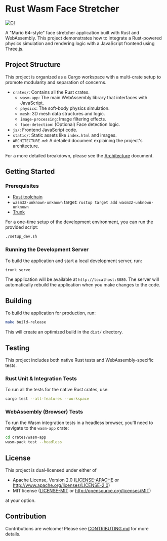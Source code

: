 # Rust Wasm Face Stretcher

[![CI](https://github.com/fderuiter/rust-learning-project/workflows/CI/badge.svg)](https://github.com/fderuiter/rust-learning-project/actions)

A "Mario 64–style" face stretcher application built with Rust and WebAssembly. This project demonstrates how to integrate a Rust-powered physics simulation and rendering logic with a JavaScript frontend using Three.js.

## Project Structure

This project is organized as a Cargo workspace with a multi-crate setup to promote modularity and separation of concerns.

-   `crates/`: Contains all the Rust crates.
    -   `wasm-app`: The main WebAssembly library that interfaces with JavaScript.
    -   `physics`: The soft-body physics simulation.
    -   `mesh`: 3D mesh data structures and logic.
    -   `image-processing`: Image filtering effects.
    -   `face-detection`: (Optional) Face detection logic.
-   `js/`: Frontend JavaScript code.
-   `static/`: Static assets like `index.html` and images.
-   `ARCHITECTURE.md`: A detailed document explaining the project's architecture.

For a more detailed breakdown, please see the [Architecture](ARCHITECTURE.md) document.

## Getting Started

### Prerequisites

-   [Rust toolchain](https://www.rust-lang.org/tools/install)
-   `wasm32-unknown-unknown` target: `rustup target add wasm32-unknown-unknown`
-   [Trunk](https://trunkrs.dev/#install)

For a one-time setup of the development environment, you can run the provided script:
```bash
./setup_dev.sh
```

### Running the Development Server

To build the application and start a local development server, run:
```bash
trunk serve
```
The application will be available at `http://localhost:8080`. The server will automatically rebuild the application when you make changes to the code.

## Building

To build the application for production, run:
```bash
make build-release
```
This will create an optimized build in the `dist/` directory.

## Testing

This project includes both native Rust tests and WebAssembly-specific tests.

### Rust Unit & Integration Tests
To run all the tests for the native Rust crates, use:
```bash
cargo test --all-features --workspace
```

### WebAssembly (Browser) Tests
To run the Wasm integration tests in a headless browser, you'll need to navigate to the `wasm-app` crate:
```bash
cd crates/wasm-app
wasm-pack test --headless
```

## License

This project is dual-licensed under either of
 * Apache License, Version 2.0 ([LICENSE-APACHE](LICENSE-APACHE) or http://www.apache.org/licenses/LICENSE-2.0)
 * MIT license ([LICENSE-MIT](LICENSE-MIT) or http://opensource.org/licenses/MIT)

at your option.

## Contribution

Contributions are welcome! Please see [CONTRIBUTING.md](CONTRIBUTING.md) for more details.
